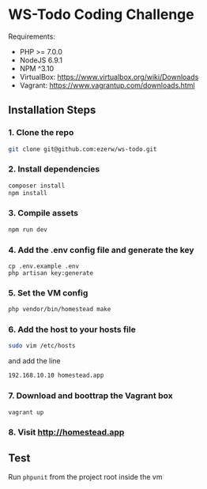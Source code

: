 # WS-Todo Coding Challenge

Requirements:
- PHP >= 7.0.0
- NodeJS 6.9.1
- NPM ^3.10
- VirtualBox: https://www.virtualbox.org/wiki/Downloads
- Vagrant: https://www.vagrantup.com/downloads.html

## Installation Steps

### 1. Clone the repo
```bash
git clone git@github.com:ezerw/ws-todo.git
```

### 2. Install dependencies
```bash
composer install
npm install
```

### 3. Compile assets
```bash
npm run dev 
```

### 4. Add the .env config file and generate the key
```
cp .env.example .env
php artisan key:generate
```

### 5. Set the VM config
```bash
php vendor/bin/homestead make
```

### 6. Add the host to your hosts file
```bash
sudo vim /etc/hosts

```
and add the line

```bash
192.168.10.10 homestead.app
```

### 7. Download and boottrap the Vagrant box
```bash
vagrant up
```

### 8. Visit http://homestead.app


## Test
Run `phpunit` from the project root inside the vm
